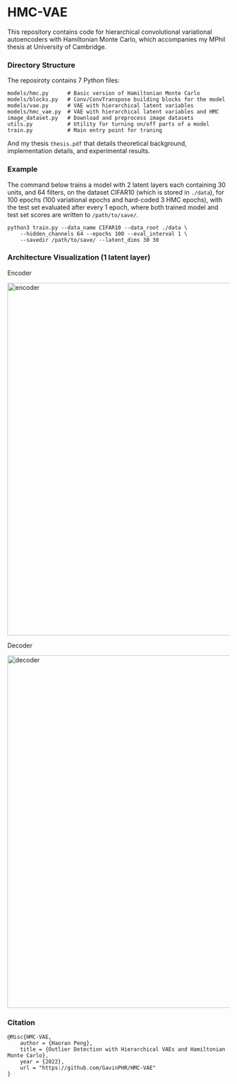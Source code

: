 # HMC-VAE
This repository contains code for hierarchical convolutional variational autoencoders with Hamiltonian Monte Carlo, which accompanies my MPhil thesis at University of Cambridge.

### Directory Structure
The reposiroty contains 7 Python files:
```
models/hmc.py      # Basic version of Hamiltonian Monte Carlo
models/blocks.py   # Conv/ConvTranspose building blocks for the model
models/vae.py      # VAE with hierarchical latent variables
models/hmc_vae.py  # VAE with hierarchical latent variables and HMC
image_dataset.py   # Download and preprocess image datasets
utils.py           # Utility for turning on/off parts of a model
train.py           # Main entry point for traning
```
And my thesis `thesis.pdf` that details theoretical background, implementation details, and experimental results.

### Example
The command below trains a model with 2 latent layers each containing 30 units, and 64 filters, on the dataset CIFAR10 (which is stored in `./data`), for 100 epochs (100 variational epochs and hard-coded 3 HMC epochs), with the test set evaluated after every 1 epoch, where both trained model and test set scores are written to `/path/to/save/`.
```
python3 train.py --data_name CIFAR10 --data_root ./data \
    --hidden_channels 64 --epochs 100 --eval_interval 1 \
    --savedir /path/to/save/ --latent_dims 30 30
```

### Architecture Visualization (1 latent layer)
Encoder

<img width="800" alt="encoder" src="https://user-images.githubusercontent.com/22922351/185190687-f2b5f2d5-420f-49a1-8203-3000ec2ea54a.png">

Decoder

<img width="800" alt="decoder" src="https://user-images.githubusercontent.com/22922351/185190737-81eb13d0-946d-4262-a66d-e48f710885f3.png">


### Citation
```
@Misc{HMC-VAE,
    author = {Haoran Peng},
    title = {Outlier Detection with Hierarchical VAEs and Hamiltonian Monte Carlo},
    year = {2022},
    url = "https://github.com/GavinPHR/HMC-VAE"
}
```
